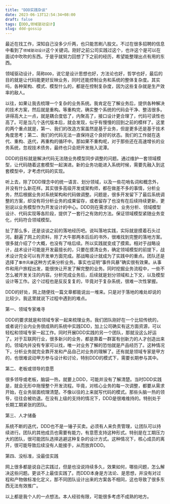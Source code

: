 ```yaml
---
title: "DDD实践杂谈"
date: 2023-06-13T12:54:34+08:00
draft: false
tags: [DDD,领域驱动设计]
slug: ddd-gossip
---
```


最近在找工作，深知自己没多少斤两，也只能苦刷八股文。不过在很多招聘的信息中看到了`领域驱动设计`这个关键词。刚好之前公司实践过这个，也许这个是可以在面试中吹吹的东西。于是乎就努力回想了下之前的经历，希望能整理出点有用的东西。

领域驱动设计，简称`DDD`，说它是设计思想也好，方法论也好，哲学也好，最后的目的就是让代码能更好反映业务，同时还能控制业务和系统的整体复杂度。其实吗，各种架构、模式、模型什么的，都是在控制复杂度，因为这些复杂就是生产效率的敌人。

以往，如果让我去梳理一个复杂的业务系统。我肯定在了解业务后，提供各种解决的技术方案，然后就是重构。等重构完，确实整个系统的代码会干净、整洁很多。讲得高大上一点，就是耦合度低了，内聚高了，接口设计更合理了，代码可读性也高了。可是当几个迭代版本后，就会发现，似乎有慢慢的回到之前的模样了。这里的两个重点就是，第一、我们的改造方案虽然是基于业务，但是更多还是基于技术角度思考；第二、我们的代码无法一直保持这个良好的状态。我们的工作就在迭代、重构、迭代，再重构的循环中。那如果不重构呢，对于那些还在高速增长的业务系统，忽视技术债务，最终也只会把开发拖入泥潭。

DDD的目标就是解决代码无法随业务模型同步调整的问题。通过维护一套领域模型，让代码随着这套模型一起演进。新的业务功能进入系统时候，需要先融入到这套模型中，才考虑代码的实现。

听上去，除了DDD理念中的统一语言、划分领域，以及一些花哨名词和概念外，并没有什么新花样。其实很多高级开发或架构师，都在做差不多的事情，分析业务，然后根据业务对系统架构和代码做调整。问题是，很多开发留下了最后系统调整的方案，却没有将分析业务的成果留存，或者留存了也没有在后续持续更新，更别说以业务模型作为开发设计的中心。DDD则在需求设计、业务分析、领域模型设计、代码实现等各阶段，提供了一套行之有效的方法。保证领域模型紧随业务变化，代码符合领域模型。

扯了那么多，还是谈谈之前的落地经历吧。说叫落地实践，实际就是摸着石头过河。翻遍了网上的资料，除了大牛那两本后后的书外，很难找到完整的落地方案。很多就介绍了个大概，也没有了啥后续。所以实践就变成了摸索。相对于战略设计，战术设计可能是开发最擅长的，只要在摸清业务，确定领域模型的前提下，战术设计完全可以有开发单方面完成。那战略设计就成为了实践中的重点。团队还是选择了`事件风暴`这种方式来分析业务。事实也证明“事件风暴”确实很有效果。从事件和用户旅程出发，能很快让开发了解完整的业务。同时挖掘业务流程中，一些不怎么被开发关注的内容。分析完成业务后，后续就是划分领域和上下文，以及模型设计等工作。这个过程也是反反复复的，毕竟对于复杂系统，很难一次性掌握。

DDD的好处，网上随便找一篇文章都能说出一堆来。只是对于落地的难处却说的比较少。我这里就说下过程中遇到的难点。

第一、领域专家难寻

DDD的要求就是和领域专家一起来梳理业务。我们团队刚好在一个比较传统的，或者说行业内业务很成熟的系统中实践DDD，加上公司确实有这方面资源，可以轻松和领域专家一起工作。同时开展DDD实践的另一个团队，那就没这么好运了。对于互联网行业，很多新兴的业务，都是靠着一群富有创新力的人才创造出来的。领域内并没有专家可以找，唯一对业务了解的恐怕就是产品经历了。这种情况下，分析业务就完全靠开发和产品自己对业务的理解了。还有就是领域专家是甲方的，也很难说动甲方参与设计和讨论，特别DDD的模式下，需要长期参与其中。

第二、老板或领导的意愿

很多领导或老板，脑袋一热，就要上DDD，可能并没有了解清楚。当时DDD实践是，就会无形中拖慢整个开发流程。毕竟，对核心业务的每一次调整，都要从需求开始，在业务层面梳理清楚。不像以往的上来就写代码的模式。那些头脑一热的领导，往往会被劝退。在没有上级的支持的情况下，DDD是很难维持的。特别处于长期工期紧张的团队。

第三、人才储备

系统不断的迭代，DDD也不是一锤子买卖。必须有人来负责管理，让团队可以持续进行。团队的其他成员也需要有能力，有意愿支持这种形式。特别是在工期压力大的团队，很可能团队选择逃避这种复杂的设计方式。这种情况下，核心成员的离开，很可能导致后续没有人能接手，从而放弃DDD。

第四、没标准，没最佳实践

网上很多都是说自己实践过，但是也没说持续多久，效果如何，哪些问题，怎么解决这些问题。更谈不上最佳实践了。而DDD本身是方法论、是思想，并没有对过程和产物做标准化定义，那不同团队设计出来的方案各不相同，这也导致了很多东西无法有效推广。

以上都是我个人的一点想法。本人经验有限，可能很多考虑不成熟的地方。
